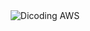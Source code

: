 <div align="center">
  <img src="https://i.pinimg.com/originals/4a/2c/ac/4a2cac3f836028a52257b07cf4ea69fe.jpg" alt="Dicoding AWS">
</div>

<br>
